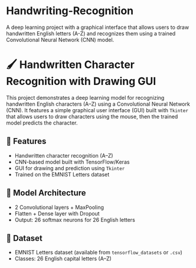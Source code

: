 # Handwriting-Recognition
A deep learning project with a graphical interface that allows users to draw handwritten English letters (A-Z) and recognizes them using a trained Convolutional Neural Network (CNN) model.

# 🖌️ Handwritten Character Recognition with Drawing GUI

This project demonstrates a deep learning model for recognizing handwritten English characters (A–Z) using a Convolutional Neural Network (CNN). It features a simple graphical user interface (GUI) built with `Tkinter` that allows users to draw characters using the mouse, then the trained model predicts the character.

## 📌 Features
- Handwritten character recognition (A–Z)
- CNN-based model built with TensorFlow/Keras
- GUI for drawing and prediction using `Tkinter`
- Trained on the EMNIST Letters dataset

## 🧠 Model Architecture
- 2 Convolutional layers + MaxPooling
- Flatten + Dense layer with Dropout
- Output: 26 softmax neurons for 26 English letters

## 📂 Dataset
- EMNIST Letters dataset (available from `tensorflow_datasets` or `.csv`)
- Classes: 26 English capital letters (A–Z)
